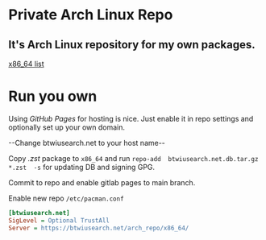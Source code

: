 # Private Arch Linux Repo

It's Arch Linux repository for my own packages.
---

[x86_64 list](x86_64/)

# Run you own

Using *GitHub Pages* for hosting is nice. Just enable it in repo settings and optionally set up your own domain.

--Change btwiusearch.net to your host name--

Copy *.zst* package to `x86_64` and run `repo-add  btwiusearch.net.db.tar.gz *.zst  -s` for updating DB and signing GPG.

Commit to repo and enable gitlab pages to main branch.

Enable new repo `/etc/pacman.conf`

```ini
[btwiusearch.net]
SigLevel = Optional TrustAll
Server = https://btwiusearch.net/arch_repo/x86_64/
```
